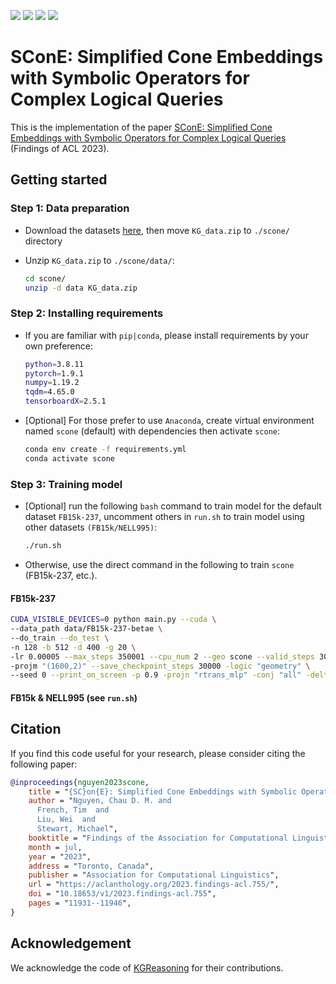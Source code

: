 [![](https://img.shields.io/badge/pytorch%20-1.9.1%20-success?logo=pytorch)]()
[![](https://img.shields.io/badge/python%20-3.8%20-sucess?logo=python)]()
[![](https://img.shields.io/badge/tqdm%20-4.65.0%20-success?logo=tqdm)]()
[![](https://img.shields.io/badge/linux%20-gray?logo=linux)]()

# SConE: Simplified Cone Embeddings with Symbolic Operators for Complex Logical Queries

This is the implementation of the paper
[SConE: Simplified Cone Embeddings with Symbolic Operators for Complex Logical Queries](https://aclanthology.org/2023.findings-acl.755) (Findings of ACL 2023).

## Getting started

### Step 1: Data preparation

- Download the datasets [here](http://snap.stanford.edu/betae/KG_data.zip), then move `KG_data.zip` to `./scone/` directory

- Unzip `KG_data.zip` to `./scone/data/`:

  ```bash
  cd scone/
  unzip -d data KG_data.zip
  ```

### Step 2: Installing requirements

- If you are familiar with `pip|conda`, please install requirements by your own preference:

  ```bash
  python=3.8.11
  pytorch=1.9.1
  numpy=1.19.2
  tqdm=4.65.0
  tensorboardX=2.5.1
  ```

- [Optional] For those prefer to use `Anaconda`, create virtual environment
  named `scone` (default) with dependencies then activate `scone`:

  ```bash
  conda env create -f requirements.yml
  conda activate scone
  ```

### Step 3: Training model

- [Optional] run the following `bash` command to train model for the default dataset `FB15k-237`, uncomment others in `run.sh` to train model using other datasets `(FB15k/NELL995)`:

  ```bash
  ./run.sh
  ```

- Otherwise, use the direct command in the following to train
  `scone` (FB15k-237, etc.).

#### FB15k-237

```bash
CUDA_VISIBLE_DEVICES=0 python main.py --cuda \
--data_path data/FB15k-237-betae \
--do_train --do_test \
-n 128 -b 512 -d 400 -g 20 \
-lr 0.00005 --max_steps 350001 --cpu_num 2 --geo scone --valid_steps 30000 \
-projm "(1600,2)" --save_checkpoint_steps 30000 -logic "geometry" \
--seed 0 --print_on_screen -p 0.9 -projn "rtrans_mlp" -conj "all" -delta 0.5
```

#### FB15k & NELL995 (see `run.sh`)

## Citation

If you find this code useful for your research, please consider citing the following paper:

```bib
@inproceedings{nguyen2023scone,
    title = "{SC}on{E}: Simplified Cone Embeddings with Symbolic Operators for Complex Logical Queries",
    author = "Nguyen, Chau D. M. and
      French, Tim  and
      Liu, Wei  and
      Stewart, Michael",
    booktitle = "Findings of the Association for Computational Linguistics: ACL 2023",
    month = jul,
    year = "2023",
    address = "Toronto, Canada",
    publisher = "Association for Computational Linguistics",
    url = "https://aclanthology.org/2023.findings-acl.755/",
    doi = "10.18653/v1/2023.findings-acl.755",
    pages = "11931--11946",
}
```

## Acknowledgement

We acknowledge the code of [KGReasoning](https://github.com/snap-stanford/KGReasoning) for their contributions.
